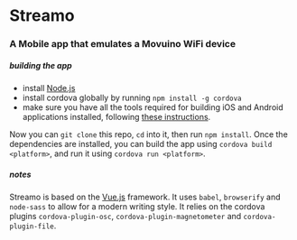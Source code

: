 # Streamo

### A Mobile app that emulates a Movuino WiFi device

##### building the app

* install [Node.js](https://nodejs.org/en/download/)
* install cordova globally by running `npm install -g cordova`
* make sure you have all the tools required for building iOS and Android applications installed, following [these instructions](https://cordova.apache.org/docs/en/latest/guide/cli/#install-pre-requisites-for-building).

Now you can `git clone` this repo, `cd` into it, then run `npm install`.
Once the dependencies are installed, you can build the app using `cordova build <platform>`, and run it using `cordova run <platform>`.

##### notes

Streamo is based on the [Vue.js](https://vuejs.org/) framework.
It uses `babel`, `browserify` and `node-sass` to allow for a modern writing style. It relies on the cordova plugins `cordova-plugin-osc`, `cordova-plugin-magnetometer` and `cordova-plugin-file`.